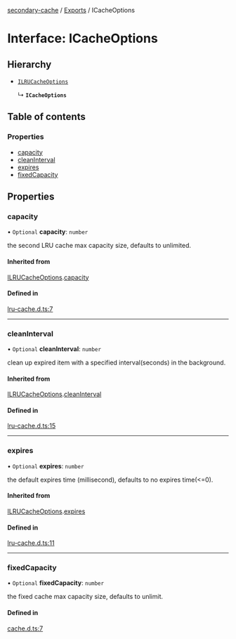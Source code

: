 [secondary-cache](../README.md) / [Exports](../modules.md) / ICacheOptions

# Interface: ICacheOptions

## Hierarchy

- [`ILRUCacheOptions`](ILRUCacheOptions.md)

  ↳ **`ICacheOptions`**

## Table of contents

### Properties

- [capacity](ICacheOptions.md#capacity)
- [cleanInterval](ICacheOptions.md#cleaninterval)
- [expires](ICacheOptions.md#expires)
- [fixedCapacity](ICacheOptions.md#fixedcapacity)

## Properties

### capacity

• `Optional` **capacity**: `number`

the second LRU cache max capacity size, defaults to unlimited.

#### Inherited from

[ILRUCacheOptions](ILRUCacheOptions.md).[capacity](ILRUCacheOptions.md#capacity)

#### Defined in

[lru-cache.d.ts:7](https://github.com/snowyu/secondary-cache.js/blob/890ac0b/src/lru-cache.d.ts#L7)

___

### cleanInterval

• `Optional` **cleanInterval**: `number`

clean up expired item with a specified interval(seconds) in the background.

#### Inherited from

[ILRUCacheOptions](ILRUCacheOptions.md).[cleanInterval](ILRUCacheOptions.md#cleaninterval)

#### Defined in

[lru-cache.d.ts:15](https://github.com/snowyu/secondary-cache.js/blob/890ac0b/src/lru-cache.d.ts#L15)

___

### expires

• `Optional` **expires**: `number`

the default expires time (millisecond), defaults to no expires time(<=0).

#### Inherited from

[ILRUCacheOptions](ILRUCacheOptions.md).[expires](ILRUCacheOptions.md#expires)

#### Defined in

[lru-cache.d.ts:11](https://github.com/snowyu/secondary-cache.js/blob/890ac0b/src/lru-cache.d.ts#L11)

___

### fixedCapacity

• `Optional` **fixedCapacity**: `number`

the fixed cache max capacity size, defaults to unlimit.

#### Defined in

[cache.d.ts:7](https://github.com/snowyu/secondary-cache.js/blob/890ac0b/src/cache.d.ts#L7)
